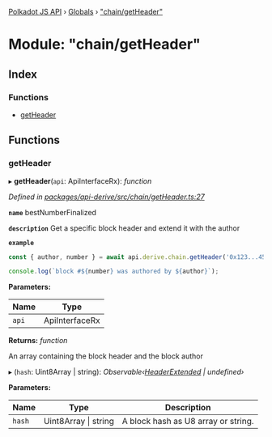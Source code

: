 [Polkadot JS API](../README.md) › [Globals](../globals.md) › ["chain/getHeader"](_chain_getheader_.md)

# Module: "chain/getHeader"

## Index

### Functions

* [getHeader](_chain_getheader_.md#getheader)

## Functions

###  getHeader

▸ **getHeader**(`api`: ApiInterfaceRx): *function*

*Defined in [packages/api-derive/src/chain/getHeader.ts:27](https://github.com/polkadot-js/api/blob/2b9152871e/packages/api-derive/src/chain/getHeader.ts#L27)*

**`name`** bestNumberFinalized

**`description`** Get a specific block header and extend it with the author

**`example`** 
<BR>

```javascript
const { author, number } = await api.derive.chain.getHeader('0x123...456');

console.log(`block #${number} was authored by ${author}`);
```

**Parameters:**

Name | Type |
------ | ------ |
`api` | ApiInterfaceRx |

**Returns:** *function*

An array containing the block header and the block author

▸ (`hash`: Uint8Array | string): *Observable‹[HeaderExtended](../classes/_type_headerextended_.headerextended.md) | undefined›*

**Parameters:**

Name | Type | Description |
------ | ------ | ------ |
`hash` | Uint8Array &#124; string | A block hash as U8 array or string. |
